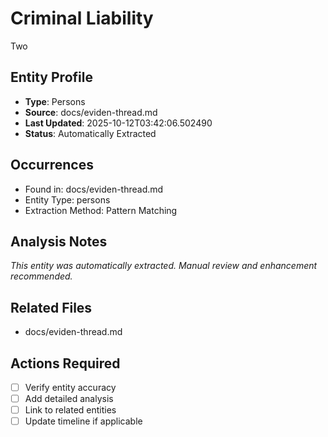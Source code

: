 # Criminal Liability
Two

## Entity Profile
- **Type**: Persons
- **Source**: docs/eviden-thread.md
- **Last Updated**: 2025-10-12T03:42:06.502490
- **Status**: Automatically Extracted

## Occurrences
- Found in: docs/eviden-thread.md
- Entity Type: persons
- Extraction Method: Pattern Matching

## Analysis Notes
*This entity was automatically extracted. Manual review and enhancement recommended.*

## Related Files
- docs/eviden-thread.md

## Actions Required
- [ ] Verify entity accuracy
- [ ] Add detailed analysis
- [ ] Link to related entities
- [ ] Update timeline if applicable
